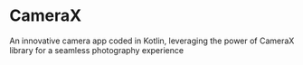 # CameraX
An innovative camera app coded in Kotlin, leveraging the power of CameraX library for a seamless photography experience
